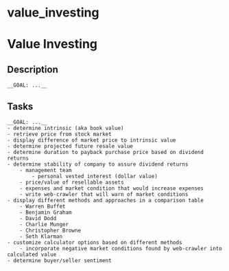 # value_investing
# Value Investing

## Description
    __GOAL: ...__

## Tasks
    __GOAL: ...__
    - determine intrinsic (aka book value)
    - retrieve price from stock market
    - display difference of market price to intrinsic value
    - determine projected future resale value
    - determine duration to payback purchase price based on dividend returns
    - determine stability of company to assure dividend returns
        - management team
            - personal vested interest (dollar value)
        - price/value of resellable assets
        - expenses and market condition that would increase expenses
        - write web-crawler that will warn of market conditions
    - display different methods and approaches in a comparison table
        - Warren Buffet
        - Benjamin Graham
        - David Dodd
        - Charlie Munger
        - Christopher Browne
        - Seth Klarman
    - customize calculator options based on different methods
        - incorporate negative market conditions found by web-crawler into calculated value 
    - determine buyer/seller sentiment



